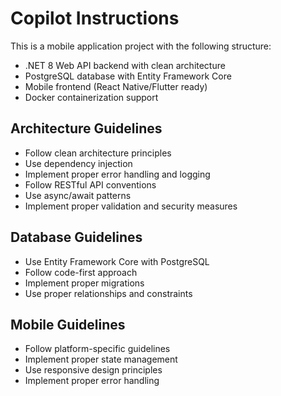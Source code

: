 # Copilot Instructions

<!-- Use this file to provide workspace-specific custom instructions to Copilot. For more details, visit https://code.visualstudio.com/docs/copilot/copilot-customization#_use-a-githubcopilotinstructionsmd-file -->

This is a mobile application project with the following structure:
- .NET 8 Web API backend with clean architecture
- PostgreSQL database with Entity Framework Core
- Mobile frontend (React Native/Flutter ready)
- Docker containerization support

## Architecture Guidelines
- Follow clean architecture principles
- Use dependency injection
- Implement proper error handling and logging
- Follow RESTful API conventions
- Use async/await patterns
- Implement proper validation and security measures

## Database Guidelines
- Use Entity Framework Core with PostgreSQL
- Follow code-first approach
- Implement proper migrations
- Use proper relationships and constraints

## Mobile Guidelines
- Follow platform-specific guidelines
- Implement proper state management
- Use responsive design principles
- Implement proper error handling

